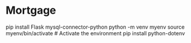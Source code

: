 # Mortgage

pip install Flask mysql-connector-python
python -m venv myenv
source myenv/bin/activate  # Activate the environment
pip install python-dotenv
